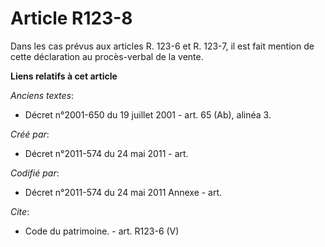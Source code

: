 # Article R123-8

Dans les cas prévus aux articles R. 123-6 et R. 123-7, il est fait mention de cette déclaration au procès-verbal de la vente.

**Liens relatifs à cet article**

_Anciens textes_:

  - Décret n°2001-650 du 19 juillet 2001 - art. 65 (Ab), alinéa 3.

_Créé par_:

  - Décret n°2011-574 du 24 mai 2011  - art.

_Codifié par_:

  - Décret n°2011-574 du 24 mai 2011 Annexe - art.

_Cite_:

  - Code du patrimoine. - art. R123-6 (V)
